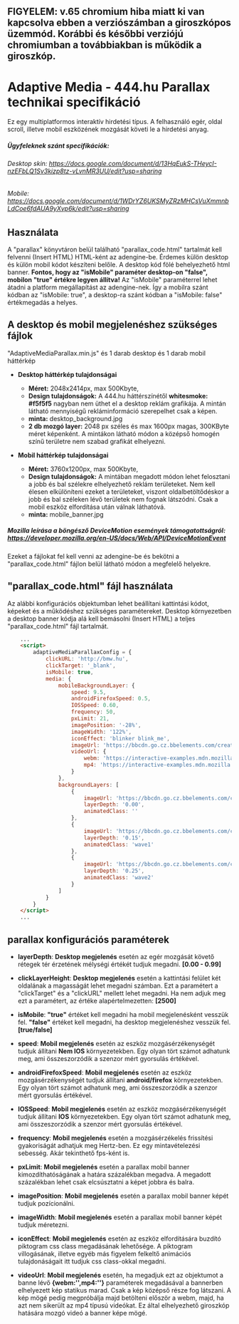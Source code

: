 
## FIGYELEM: v.65 chromium hiba miatt ki van kapcsolva ebben a verziószámban a giroszkópos üzemmód. Korábbi és későbbi verziójú chromiumban a továbbiakban is működik a giroszkóp. 
# Adaptive Media - 444.hu Parallax technikai specifikáció

Ez egy multiplatformos interaktív hirdetési típus. A felhasználó egér, oldal scroll, illetve mobil eszközének mozgását követi le a hirdetési anyag.

##### Ügyfeleknek szánt specifikációk: 
###### Desktop skin: https://docs.google.com/document/d/13HqEukS-THeycI-nzEFbLQ1Sv3kizp8tz-vLvnMR3UU/edit?usp=sharing
###### Mobile: https://docs.google.com/document/d/1WDrYZ6UKSMyZRzMHCsVuXmmnbLdCoe6fdAUA9yXvp6k/edit?usp=sharing

## Használata

A "parallax" könyvtáron belül található "parallax_code.html" tartalmát kell felvenni (Insert HTML) HTML-ként az adengine-be. 
Érdemes külön desktop és külön mobil kódot készíteni belőle. A desktop kód fölé behelyezhető html banner. **Fontos, hogy az "isMobile" paraméter desktop-on "false", mobilon "true" értékre legyen állítva!** Az "isMobile" paraméterrel lehet átadni a platform megállapítást az adengine-nek. Így a mobilra szánt kódban az "isMobile: true", a desktop-ra szánt kódban a "isMobile: false" értékmegadás a helyes. 

## A desktop és mobil megjelenéshez szükséges fájlok

"AdaptiveMediaParallax.min.js" és 1 darab desktop és 1 darab mobil háttérkép

* **Desktop háttérkép tulajdonságai**
    * **Méret:** 2048x2414px, max 500Kbyte,
    * **Design tulajdonságok:** A 444.hu háttérszínétől **whitesmoke: #f5f5f5** nagyban nem üthet el a desktop reklám grafikája. A mintán látható mennyiségű rekláminformáció szerepelhet csak a képen.
    * **minta:** desktop_background.jpg
    * **2 db mozgó layer:** 2048 px széles és max 1600px magas, 300KByte méret képenként. A mintákon látható módon a középső homogén színű területre nem szabad grafikát elhelyezni.

* **Mobil háttérkép tulajdonságai**
    * **Méret:** 3760x1200px, max 500Kbyte,
    * **Design tulajdonságok:** A mintában megadott módon lehet felosztani a jobb és bal szélekre elhelyezhető reklám területeket. Nem kell élesen elkülöníteni ezeket a területeket, viszont oldalbetöltődéskor a jobb és bal széleken lévő területek nem fognak látszódni. Csak a mobil eszköz elfordítása után válnak láthatóvá. 
    * **minta:** mobile_banner.jpg

##### Mozilla leírása a böngésző DeviceMotion események támogatottságról: https://developer.mozilla.org/en-US/docs/Web/API/DeviceMotionEvent

Ezeket a fájlokat fel kell venni az adengine-be és bekötni a "parallax_code.html" fájlon belül látható módon a megfelelő helyekre.

## "parallax_code.html" fájl használata

Az alábbi konfigurációs objektumban lehet beállítani kattintási kódot, képeket és a működéshez szükséges paramétereket. Desktop környezetben a desktop banner kódja alá kell bemásolni (Insert HTML) a teljes "parallax_code.html" fájl tartalmát.

```html
    ...
    <script>
        adaptiveMediaParallaxConfig = {
            clickURL: 'http://bmw.hu',
            clickTarget: '_blank',
            isMobile: true,
            media: {
                mobileBackgroundLayer: {
                    speed: 9.5,
                    androidFirefoxSpeed: 0.5,
                    IOSSpeed: 0.60,
                    frequency: 50,
                    pxLimit: 21,
                    imagePosition: '-28%',
                    imageWidth: '122%',
                    iconEffect: 'blinker blink_me',
                    imageUrl: 'https://bbcdn.go.cz.bbelements.com/creatives/....../...../.../mobile_banner.jpg',
                    videoUrl: {
                        webm: 'https://interactive-examples.mdn.mozilla.net/media/examples/flower.webm',
                        mp4: 'https://interactive-examples.mdn.mozilla.net/media/examples/flower.mp4'
                    }
                },
                backgroundLayers: [
                    {
                        imageUrl: 'https://bbcdn.go.cz.bbelements.com/creatives/....../...../.../desktop_background.jpg',
                        layerDepth: '0.00',
                        animatedClass: ''
                    },
                    {
                        imageUrl: 'https://bbcdn.go.cz.bbelements.com/creatives/....../...../.../gate_layer_2_.png',
                        layerDepth: '0.15',
                        animatedClass: 'wave1'
                    },
                    {
                        imageUrl: 'https://bbcdn.go.cz.bbelements.com/creatives/....../...../.../gate_layer_3_.png',
                        layerDepth: '0.25',
                        animatedClass: 'wave2'
                    }
                ]
            }
        }
    </script>
    ...
```

## parallax konfigurációs paraméterek
* **layerDepth**: **Desktop megjelenés** esetén az egér mozgását követő rétegek tér érzetének mélységi értékét tudjuk megadni. **[0.00 - 0.99]**
* **clickLayerHeight**: **Desktop megjelenés** esetén a kattintási felület két oldalának a magasságát lehet megadni számban. Ezt a paramétert a "clickTarget" és a "clickURL" mellett lehet megadni. Ha nem adjuk meg ezt a paramétert, az értéke alapértelmezetten: **[2500]**

* **isMobile**: **"true"** értéket kell megadni ha mobil megjelenésként vesszük fel. **"false"** értéket kell megadni, ha desktop megjelenéshez vesszük fel. **[true/false]**
* **speed**: **Mobil megjelenés** esetén az eszköz mozgásérzékenységét tudjuk állítani **Nem IOS** környezetekben. Egy olyan tört számot adhatunk meg, ami összeszorzódik a szenzor mért gyorsulás értékével. 
* **androidFirefoxSpeed**: **Mobil megjelenés** esetén az eszköz mozgásérzékenységét tudjuk állítani **android/firefox** környezetekben. Egy olyan tört számot adhatunk meg, ami összeszorzódik a szenzor mért gyorsulás értékével. 
* **IOSSpeed**: **Mobil megjelenés** esetén az eszköz mozgásérzékenységét tudjuk állítani **IOS** környezetekben. Egy olyan tört számot adhatunk meg, ami összeszorzódik a szenzor mért gyorsulás értékével. 
* **frequency**: **Mobil megjelenés** esetén a mozgásérzékelés frissítési gyakoriságát adhatjuk meg Hertz-ben. Ez egy mintavételezési sebesség. Akár tekinthető fps-ként is.
* **pxLimit**: **Mobil megjelenés** esetén a parallax mobil banner kimozdíthatóságának a határa százalékban megadva. A megadott százalékban lehet csak elcsúsztatni a képet jobbra és balra.
* **imagePosition**: **Mobil megjelenés** esetén a parallax mobil banner képét tudjuk pozícionálni.
* **imageWidth**: **Mobil megjelenés** esetén a parallax mobil banner képét tudjuk méretezni.
* **iconEffect**: **Mobil megjelenés** esetén az eszköz elfordítására buzdító piktogram css class megadásának lehetősége. A piktogram villogásának, illetve egyéb más figyelem felkeltő animációs tulajdonáságait itt tudjuk css class-okkal megadni.
* **videoUrl**: **Mobil megjelenés** esetén, ha megadjuk ezt az objektumot a banne lévő **{webm:'',mp4:''}** paraméterek megadásával a bannerben elhelyezett kép statikus marad. Csak a kép középső része fog látszani. A kép mögé pedig megpróbálja majd betölteni először a webm, majd, ha azt nem sikerült az mp4 típusú videókat. Ez által elhelyezhető giroszkóp hatására mozgó videó a banner képe mögé.